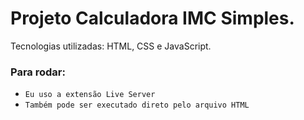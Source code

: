 # Projeto Calculadora IMC Simples.

Tecnologias utilizadas: HTML, CSS e JavaScript.

<!-- ### Instalação:

- `npm install` -->

### Para rodar:

- `Eu uso a extensão Live Server`
- `Também pode ser executado direto pelo arquivo HTML`
